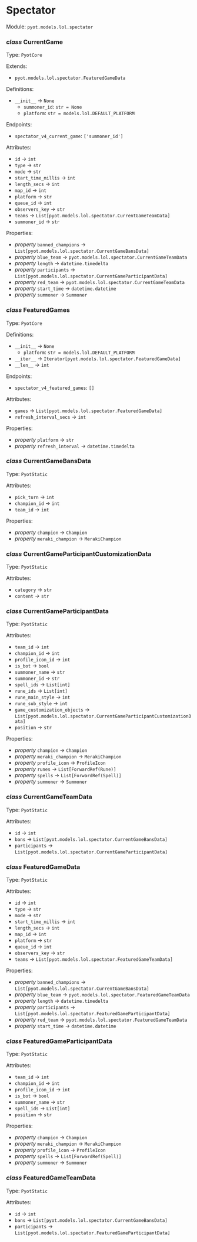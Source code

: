# Spectator 

Module: `pyot.models.lol.spectator` 

### _class_ CurrentGame

Type: `PyotCore` 

Extends: 
* `pyot.models.lol.spectator.FeaturedGameData` 

Definitions: 
* `__init__` -> `None` 
  * `summoner_id`: `str = None` 
  * `platform`: `str = models.lol.DEFAULT_PLATFORM` 

Endpoints: 
* `spectator_v4_current_game`: `['summoner_id']` 

Attributes: 
* `id` -> `int` 
* `type` -> `str` 
* `mode` -> `str` 
* `start_time_millis` -> `int` 
* `length_secs` -> `int` 
* `map_id` -> `int` 
* `platform` -> `str` 
* `queue_id` -> `int` 
* `observers_key` -> `str` 
* `teams` -> `List[pyot.models.lol.spectator.CurrentGameTeamData]` 
* `summoner_id` -> `str` 

Properties: 
* _property_ `banned_champions` -> `List[pyot.models.lol.spectator.CurrentGameBansData]` 
* _property_ `blue_team` -> `pyot.models.lol.spectator.CurrentGameTeamData` 
* _property_ `length` -> `datetime.timedelta` 
* _property_ `participants` -> `List[pyot.models.lol.spectator.CurrentGameParticipantData]` 
* _property_ `red_team` -> `pyot.models.lol.spectator.CurrentGameTeamData` 
* _property_ `start_time` -> `datetime.datetime` 
* _property_ `summoner` -> `Summoner` 


### _class_ FeaturedGames

Type: `PyotCore` 

Definitions: 
* `__init__` -> `None` 
  * `platform`: `str = models.lol.DEFAULT_PLATFORM` 
* `__iter__` -> `Iterator[pyot.models.lol.spectator.FeaturedGameData]` 
* `__len__` -> `int` 

Endpoints: 
* `spectator_v4_featured_games`: `[]` 

Attributes: 
* `games` -> `List[pyot.models.lol.spectator.FeaturedGameData]` 
* `refresh_interval_secs` -> `int` 

Properties: 
* _property_ `platform` -> `str` 
* _property_ `refresh_interval` -> `datetime.timedelta` 


### _class_ CurrentGameBansData

Type: `PyotStatic` 

Attributes: 
* `pick_turn` -> `int` 
* `champion_id` -> `int` 
* `team_id` -> `int` 

Properties: 
* _property_ `champion` -> `Champion` 
* _property_ `meraki_champion` -> `MerakiChampion` 


### _class_ CurrentGameParticipantCustomizationData

Type: `PyotStatic` 

Attributes: 
* `category` -> `str` 
* `content` -> `str` 


### _class_ CurrentGameParticipantData

Type: `PyotStatic` 

Attributes: 
* `team_id` -> `int` 
* `champion_id` -> `int` 
* `profile_icon_id` -> `int` 
* `is_bot` -> `bool` 
* `summoner_name` -> `str` 
* `summoner_id` -> `str` 
* `spell_ids` -> `List[int]` 
* `rune_ids` -> `List[int]` 
* `rune_main_style` -> `int` 
* `rune_sub_style` -> `int` 
* `game_customization_objects` -> `List[pyot.models.lol.spectator.CurrentGameParticipantCustomizationData]` 
* `position` -> `str` 

Properties: 
* _property_ `champion` -> `Champion` 
* _property_ `meraki_champion` -> `MerakiChampion` 
* _property_ `profile_icon` -> `ProfileIcon` 
* _property_ `runes` -> `List[ForwardRef(Rune)]` 
* _property_ `spells` -> `List[ForwardRef(Spell)]` 
* _property_ `summoner` -> `Summoner` 


### _class_ CurrentGameTeamData

Type: `PyotStatic` 

Attributes: 
* `id` -> `int` 
* `bans` -> `List[pyot.models.lol.spectator.CurrentGameBansData]` 
* `participants` -> `List[pyot.models.lol.spectator.CurrentGameParticipantData]` 


### _class_ FeaturedGameData

Type: `PyotStatic` 

Attributes: 
* `id` -> `int` 
* `type` -> `str` 
* `mode` -> `str` 
* `start_time_millis` -> `int` 
* `length_secs` -> `int` 
* `map_id` -> `int` 
* `platform` -> `str` 
* `queue_id` -> `int` 
* `observers_key` -> `str` 
* `teams` -> `List[pyot.models.lol.spectator.FeaturedGameTeamData]` 

Properties: 
* _property_ `banned_champions` -> `List[pyot.models.lol.spectator.CurrentGameBansData]` 
* _property_ `blue_team` -> `pyot.models.lol.spectator.FeaturedGameTeamData` 
* _property_ `length` -> `datetime.timedelta` 
* _property_ `participants` -> `List[pyot.models.lol.spectator.FeaturedGameParticipantData]` 
* _property_ `red_team` -> `pyot.models.lol.spectator.FeaturedGameTeamData` 
* _property_ `start_time` -> `datetime.datetime` 


### _class_ FeaturedGameParticipantData

Type: `PyotStatic` 

Attributes: 
* `team_id` -> `int` 
* `champion_id` -> `int` 
* `profile_icon_id` -> `int` 
* `is_bot` -> `bool` 
* `summoner_name` -> `str` 
* `spell_ids` -> `List[int]` 
* `position` -> `str` 

Properties: 
* _property_ `champion` -> `Champion` 
* _property_ `meraki_champion` -> `MerakiChampion` 
* _property_ `profile_icon` -> `ProfileIcon` 
* _property_ `spells` -> `List[ForwardRef(Spell)]` 
* _property_ `summoner` -> `Summoner` 


### _class_ FeaturedGameTeamData

Type: `PyotStatic` 

Attributes: 
* `id` -> `int` 
* `bans` -> `List[pyot.models.lol.spectator.CurrentGameBansData]` 
* `participants` -> `List[pyot.models.lol.spectator.FeaturedGameParticipantData]` 


